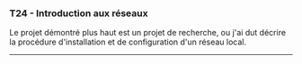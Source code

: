 <h3>T24 - Introduction aux réseaux</h3>
Le projet démontré plus haut est un projet de recherche, ou j'ai dut décrire la procédure d'installation et de configuration d'un réseau local.
<hr>


